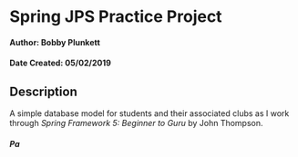 # Spring JPS Practice Project
#### Author: Bobby Plunkett
#### Date Created: 05/02/2019

## Description
A simple database model for students and their associated clubs as I work through 
*Spring Framework 5: Beginner to Guru* by John Thompson.


##### Pa
